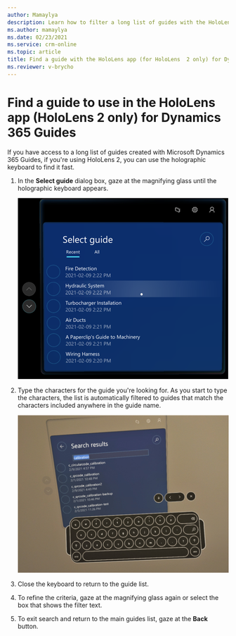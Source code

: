 ```yaml
---
author: Mamaylya
description: Learn how to filter a long list of guides with the HoloLens app (HoloLens 2 only) in Microsoft Dynamics 365 Guides to find the guide you're looking for.
ms.author: mamaylya
ms.date: 02/23/2021
ms.service: crm-online
ms.topic: article
title: Find a guide with the HoloLens app (for HoloLens  2 only) for Dynamics 365 Guides
ms.reviewer: v-brycho
---
```


# Find a guide to use in the HoloLens app (HoloLens 2 only) for Dynamics 365 Guides

If you have access to a long list of guides created with Microsoft Dynamics 365 Guides, if you're using HoloLens 2, you can use the holographic keyboard to find it fast.

1.	In the **Select guide** dialog box, gaze at the magnifying glass until the holographic keyboard appears.   

    ![Screen shot of Search dialog box and holographic keyboard](media/select-guide-search.PNG "Screen shot of Search dialog box and holographic keyboard")

2.	Type the characters for the guide you're looking for. As you start to type the characters, the list is automatically filtered to guides that match the characters 
included anywhere in the guide name.

    ![Screen shot of Search dialog box and holographic keyboard](media/search-holographic-keyboard.PNG "Screen shot of Search dialog box and holographic keyboard")

3.	Close the keyboard to return to the guide list.

4.	To refine the criteria, gaze at the magnifying glass again or select the box that shows the filter text.

5.	To exit search and return to the main guides list, gaze at the **Back** button.


